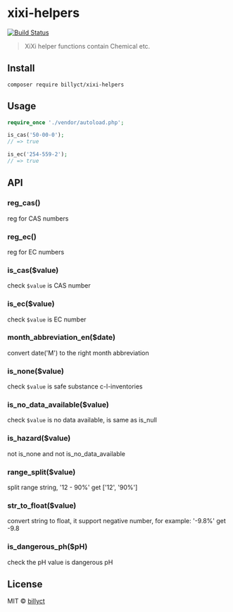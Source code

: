 # xixi-helpers
[![Build Status](https://travis-ci.org/billyct/xixi-helpers.svg?branch=master)](https://travis-ci.org/billyct/xixi-helpers)
> XiXi helper functions contain Chemical etc.

## Install
```
composer require billyct/xixi-helpers
```

## Usage
```php
require_once './vendor/autoload.php';

is_cas('50-00-0');
// => true

is_ec('254-559-2');
// => true
```


## API

### reg_cas()
reg for CAS numbers

### reg_ec()
reg for EC numbers

### is_cas($value)
check `$value` is CAS number

### is_ec($value)
check `$value` is EC number

### month_abbreviation_en($date)
convert date('M') to the right month abbreviation

### is_none($value)
check `$value` is safe substance c-l-inventories

### is_no_data_available($value)
check `$value` is no data available, is same as is_null

### is_hazard($value)
not is_none and not is_no_data_available

### range_split($value)
split range string, '12 - 90%' get ['12', '90%']

### str_to_float($value)
convert string to float, it support negative number, for example: '-9.8%' get -9.8

### is_dangerous_ph($pH)
check the pH value is dangerous pH


## License

MIT © [billyct](https://xixisys.com)
